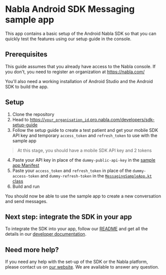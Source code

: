 #  Nabla Android SDK Messaging sample app

This app contains a basic setup of the Android Nabla SDK so that you can quickly 
test the features using our setup guide in the console.

## Prerequisites

This guide assumes that you already have access to the Nabla console. If you don't,
you need to register an organization at https://nabla.com/

You'll also need a working installation of Android Studio and the Android SDK to build
the app.

## Setup

1. Clone the repository
2. Head to [https://`your_organisation_id`.pro.nabla.com/developers/sdk-setup-guide]()
3. Follow the setup guide to create a test patient and get your mobile SDK API key and temporary `access_token` and `refresh_token` to use with the sample app

> At this stage, you should have a mobile SDK API key and 2 tokens

4. Paste your API key in place of the `dummy-public-api-key` in the [sample app Manifest](https://github.com/nabla/nabla-android/blob/main/messaging-sample-app/src/main/AndroidManifest.xml)
5. Paste your `access_token` and `refresh_token` in place of the `dummy-access-token` and `dummy-refresh-token` in the [`MessagingSampleApp.kt` class](https://github.com/nabla/nabla-android/blob/main/messaging-sample-app/src/main/java/com/nabla/sdk/messagingsampleapp/MessagingSampleApp.kt)
6. Build and run

You should now be able to use the sample app to create a new conversation and send messages.

## Next step: integrate the SDK in your app

To integrate the SDK into your app, follow our [README](https://github.com/nabla/nabla-android) and get all the details in our [developer documentation](https://docs.nabla.com/docs/concepts-android).

## Need more help?

If you need any help with the set-up of the SDK or the Nabla platform, please contact us on [our website](https://nabla.com). We are available to answer any question.
